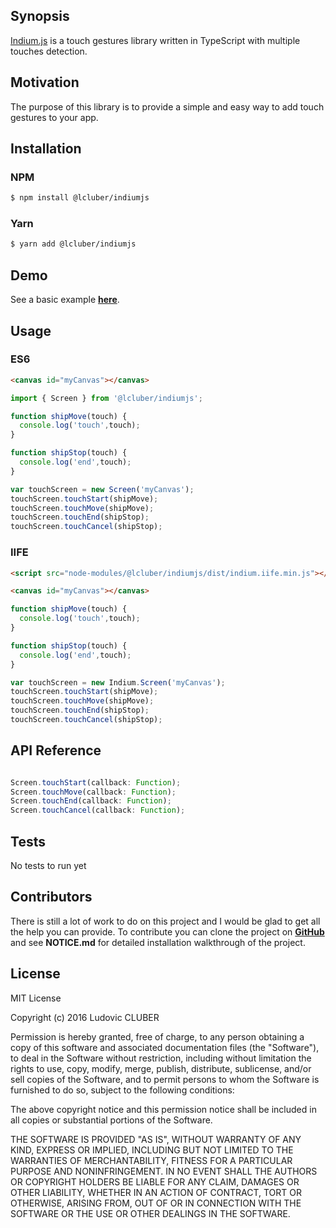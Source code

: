 ## Synopsis

[Indium.js](http://indiumjs.lcluber.com) is a touch gestures library written in TypeScript with multiple touches detection.

## Motivation

The purpose of this library is to provide a simple and easy way to add touch gestures to your app.

## Installation

### NPM

```bash
$ npm install @lcluber/indiumjs
```

### Yarn

```bash
$ yarn add @lcluber/indiumjs
```

## Demo

See a basic example **[here](http://vortalcombat.roostrjs.com)**.

## Usage

### ES6

```html
<canvas id="myCanvas"></canvas>
```

```javascript
import { Screen } from '@lcluber/indiumjs';

function shipMove(touch) {
  console.log('touch',touch);
}

function shipStop(touch) {
  console.log('end',touch);
}

var touchScreen = new Screen('myCanvas');
touchScreen.touchStart(shipMove);
touchScreen.touchMove(shipMove);
touchScreen.touchEnd(shipStop);
touchScreen.touchCancel(shipStop);

```

### IIFE

```html
<script src="node-modules/@lcluber/indiumjs/dist/indium.iife.min.js"></script>

<canvas id="myCanvas"></canvas>
```

```javascript
function shipMove(touch) {
  console.log('touch',touch);
}

function shipStop(touch) {
  console.log('end',touch);
}

var touchScreen = new Indium.Screen('myCanvas');
touchScreen.touchStart(shipMove);
touchScreen.touchMove(shipMove);
touchScreen.touchEnd(shipStop);
touchScreen.touchCancel(shipStop);
```

## API Reference

```javascript

Screen.touchStart(callback: Function);
Screen.touchMove(callback: Function);
Screen.touchEnd(callback: Function);
Screen.touchCancel(callback: Function);

```

## Tests

No tests to run yet

## Contributors

There is still a lot of work to do on this project and I would be glad to get all the help you can provide.
To contribute you can clone the project on **[GitHub](https://github.com/LCluber/Indium.js)** and see  **NOTICE.md** for detailed installation walkthrough of the project.

## License

MIT License

Copyright (c) 2016 Ludovic CLUBER

Permission is hereby granted, free of charge, to any person obtaining a copy
of this software and associated documentation files (the "Software"), to deal
in the Software without restriction, including without limitation the rights
to use, copy, modify, merge, publish, distribute, sublicense, and/or sell
copies of the Software, and to permit persons to whom the Software is
furnished to do so, subject to the following conditions:

The above copyright notice and this permission notice shall be included in all
copies or substantial portions of the Software.

THE SOFTWARE IS PROVIDED "AS IS", WITHOUT WARRANTY OF ANY KIND, EXPRESS OR
IMPLIED, INCLUDING BUT NOT LIMITED TO THE WARRANTIES OF MERCHANTABILITY,
FITNESS FOR A PARTICULAR PURPOSE AND NONINFRINGEMENT. IN NO EVENT SHALL THE
AUTHORS OR COPYRIGHT HOLDERS BE LIABLE FOR ANY CLAIM, DAMAGES OR OTHER
LIABILITY, WHETHER IN AN ACTION OF CONTRACT, TORT OR OTHERWISE, ARISING FROM,
OUT OF OR IN CONNECTION WITH THE SOFTWARE OR THE USE OR OTHER DEALINGS IN THE
SOFTWARE.

